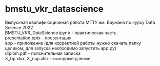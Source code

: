 # bmstu_vkr_datascience
Выпускная квалификационная работа МГТУ им. Баумана по курсу Data Science 2022  
BMSTU_VKR_DataScience.ipynb - практическая часть  
presentation.pptx - презентация  
app - приложение (для корректной работы нужно скачать папку целиком, для запуска необходимо запустить app.py)  
diplom.pdf - пояснительная записка  
X_bp.xlsx, X_nup.xlsx - исходные данные  
